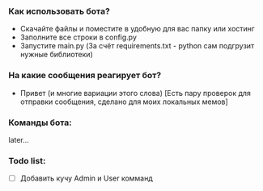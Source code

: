 ### Как использовать бота?
- Скачайте файлы и поместите в удобную для вас папку или хостинг
- Заполните все строки в config.py
- Запустите main.py (За счёт requirements.txt - python сам подгрузит нужные библиотеки)


### На какие сообщения реагирует бот?
- Привет (и многие вариации этого слова) [Есть пару проверок для отправки сообщения, сделано для моих локальных мемов]


### Команды бота:
later...


### Todo list:
- [ ] Добавить кучу Admin и User комманд
